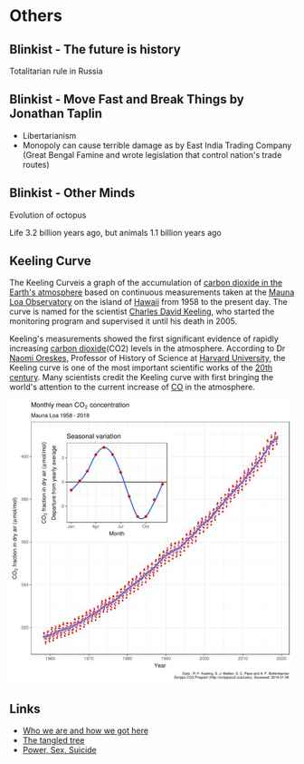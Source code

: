 # Others

## Blinkist - The future is history

Totalitarian rule in Russia

## Blinkist - Move Fast and Break Things by Jonathan Taplin

- Libertarianism
- Monopoly can cause terrible damage as by East India Trading Company (Great Bengal Famine and wrote legislation that control nation's trade routes)

## Blinkist - Other Minds

Evolution of octopus

Life 3.2 billion years ago, but animals 1.1 billion years ago

## Keeling Curve

The Keeling Curveis a graph of the accumulation of [carbon dioxide in the Earth's atmosphere](https://en.wikipedia.org/wiki/Carbon_dioxide_in_Earth%27s_atmosphere) based on continuous measurements taken at the [Mauna Loa Observatory](https://en.wikipedia.org/wiki/Mauna_Loa_Observatory) on the island of [Hawaii](https://en.wikipedia.org/wiki/Hawaii) from 1958 to the present day. The curve is named for the scientist [Charles David Keeling](https://en.wikipedia.org/wiki/Charles_David_Keeling), who started the monitoring program and supervised it until his death in 2005.

Keeling's measurements showed the first significant evidence of rapidly increasing [carbon dioxide](https://en.wikipedia.org/wiki/Carbon_dioxide)(CO2) levels in the atmosphere. According to Dr [Naomi Oreskes](https://en.wikipedia.org/wiki/Naomi_Oreskes), Professor of History of Science at [Harvard University](https://en.wikipedia.org/wiki/Harvard_University), the Keeling curve is one of the most important scientific works of the [20th century](https://en.wikipedia.org/wiki/20th_century). Many scientists credit the Keeling curve with first bringing the world's attention to the current increase of [CO](https://en.wikipedia.org/wiki/Carbon_dioxide) in the atmosphere.

![image](../../media/history-Others-image1.jpg)

## Links

- [Who we are and how we got here](../../book-summaries/who-we-are-and-how-we-got-here)
- [The tangled tree](../../book-summaries/the-tangled-tree)
- [Power, Sex, Suicide](../../book-summaries/power-sex-suicide)

